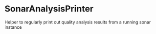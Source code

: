 # SonarAnalysisPrinter
Helper to regularly print out quality analysis results from a running sonar instance
